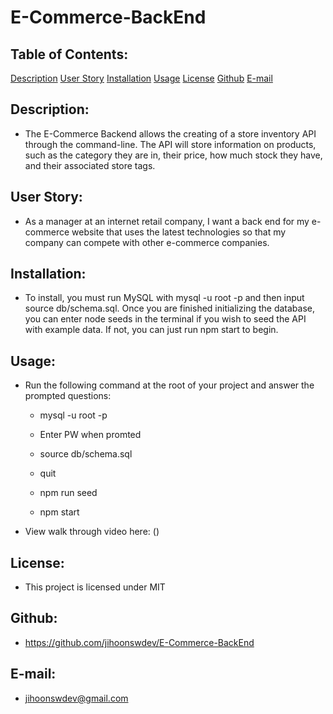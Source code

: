 # E-Commerce-BackEnd

## Table of Contents:
  [Description](#Description)
  [User Story](#UserStory)
  [Installation](#Installation)
  [Usage](#Usage)
  [License](#License)
  [Github](#Github)
  [E-mail](#E-mail)

## Description:
* The E-Commerce Backend allows the creating of a store inventory API through the command-line. The API will store information on products, such as the category they are in, their price, how much stock they have, and their associated store tags.

## User Story:
* As a manager at an internet retail company, I want a back end for my e-commerce website that uses the latest technologies so that my company can compete with other e-commerce companies.

## Installation:
* To install, you must run MySQL with mysql -u root -p and then input source db/schema.sql. Once you are finished initializing the database, you can enter node seeds in the terminal if you wish to seed the API with example data. If not, you can just run npm start to begin.

## Usage:
* Run the following command at the root of your project and answer the prompted questions:

    * mysql -u root -p

    * Enter PW when promted

    * source db/schema.sql

    * quit

    * npm run seed

    * npm start

* View walk through video here: ()

## License:
* This project is licensed under MIT 

## Github:
* https://github.com/jihoonswdev/E-Commerce-BackEnd

## E-mail:
* jihoonswdev@gmail.com